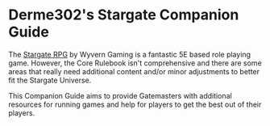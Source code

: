 # Derme302's Stargate Companion Guide

The [Stargate RPG](stargatetherpg.com/) by Wyvern Gaming is a fantastic 5E based role playing game. However, the Core Rulebook isn't comprehensive and there are some areas that really need additional content and/or minor adjustments to better fit the Stargate Universe.

This Companion Guide aims to provide Gatemasters with additional resources for running games and help for players to get the best out of their players.
